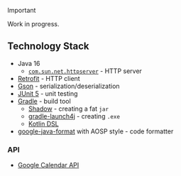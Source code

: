 > [!IMPORTANT]
> Work in progress.

## Technology Stack

- Java 16
  - [`com.sun.net.httpserver`](https://docs.oracle.com/javase/8/docs/jre/api/net/httpserver/spec/com/sun/net/httpserver/package-summary.html) - HTTP server
- [Retrofit](https://square.github.io/retrofit/) - HTTP client
- [Gson](https://github.com/google/gson) - serialization/deserialization
- [JUnit 5](https://junit.org/junit5/) - unit testing
- [Gradle](https://gradle.org/) - build tool
  - [Shadow](https://github.com/johnrengelman/shadow) - creating a fat `jar`
  - [gradle-launch4j](https://github.com/TheBoegl/gradle-launch4j) - creating `.exe`
  - [Kotlin DSL](https://docs.gradle.org/current/userguide/kotlin_dsl.html)
- [google-java-format](https://github.com/google/google-java-format) with AOSP style - code formatter

### API

- [Google Calendar API](https://developers.google.com/calendar/api/guides/overview)
